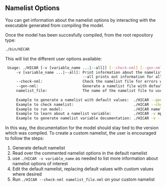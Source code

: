 ## Namelist Options

You can get information about the namelist options by interacting with the executable generated from compiling the model.

Once the model has been succesfully compiled, from the root repository type:

```bash
./bin/HICAR
```

This will list the different user options available:

```bash
 Usage: ./HICAR [-v [variable_name ...|--all]] [--check-nml] [--gen-nml] namelist_file
     -v [variable_name ...|--all]: Print information about the namelist variable(s) variable_name, ... 
                                   --all prints out information for all namelist variables.
     --check-nml:                  Check the namelist file for errors without running the model.
     --gen-nml:                    Generate a namelist file with default values.
     namelist_file:                The name of the namelist file to use.
 
     Example to generate a namelist with default values:  ./HICAR --gen-nml namelist_file.nml
     Example to check namelist:                           ./HICAR --check-nml namelist_file.nml
     Example to run model:                                ./HICAR namelist_file.nml
     Example to learn about a namelist variable:          ./HICAR -v mp
     Example to generate namelist variable documentation: ./HICAR -v --all > namelist_doc.txt
```

In this way, the documentation for the model should stay tied to the version which was compiled. To create a custom namelist, the user is encouraged to follow the steps:

1. Generate default namelist
2. Read over the commented namelist options in the default namelist
3. use `./HICAR -v variable_name` as needed to list more information about namelist options of interest
4. Edit the default namelist, replacing default values with custom values where desired
5. Run `./HICAR --check-nml namelist_file.nml` on your custom namelist
